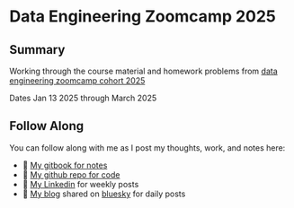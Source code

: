 # Data Engineering Zoomcamp 2025

## Summary

Working through the course material and homework problems from [data engineering zoomcamp cohort 2025](https://github.com/DataTalksClub/data-engineering-zoomcamp/tree/main)

Dates Jan 13 2025 through March 2025

## Follow Along
You can follow along with me as I post my thoughts, work, and notes here:
- :notebook: [My gitbook for notes](https://data-engineering-zoomcamp-2025-t.gitbook.io/tinker0425)
- :page_with_curl: [My github repo for code](https://github.com/Tinker0425/de-zoomcamp-my-work)
- :bust_in_silhouette: [My Linkedin](https://www.linkedin.com/in/kaylaflynn) for weekly posts
- :pencil: [My blog](https://tinker0425.github.io/) shared on [bluesky](https://bsky.app/profile/cloudybluewave.bsky.social) for daily posts


